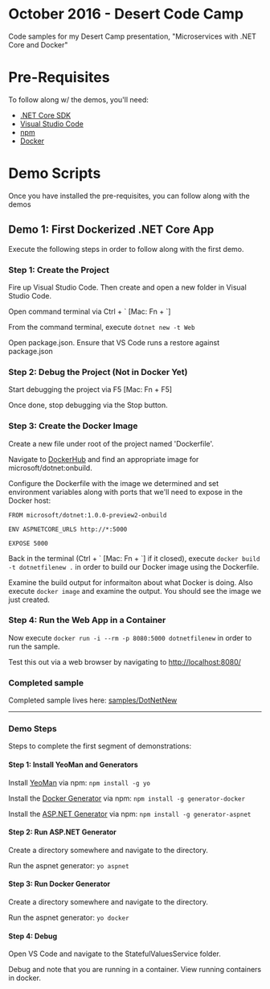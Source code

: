 # October 2016 - Desert Code Camp
Code samples for my Desert Camp presentation, "Microservices with .NET Core and Docker"


# Pre-Requisites
To follow along w/ the demos, you'll need:
- [.NET Core SDK](https://www.microsoft.com/net/core#macos)
- [Visual Studio Code](https://code.visualstudio.com)
- [npm](https://nodejs.org/en/download/)
- [Docker](https://docs.docker.com/engine/installation/)

# Demo Scripts
Once you have installed the pre-requisites, you can follow along with the demos 

## Demo 1: First Dockerized .NET Core App
Execute the following steps in order to follow along with the first demo.

### Step 1: Create the Project
Fire up Visual Studio Code.  Then create and open a new folder in Visual Studio Code.

Open command terminal via Ctrl + \` \[Mac: Fn + \`\]

From the command terminal, execute `dotnet new -t Web`

Open package.json.  Ensure that VS Code runs a restore against package.json



### Step 2: Debug the Project (Not in Docker Yet)
Start debugging the project via F5 \[Mac: Fn + F5\]

Once done, stop debugging via the Stop button.



### Step 3: Create the Docker Image

Create a new file under root of the project named 'Dockerfile'.

Navigate to [DockerHub](http://dockerhub.com) and find an appropriate image for microsoft/dotnet:onbuild.

Configure the Dockerfile with the image we determined and set environment variables along with ports that we'll need to expose in the Docker host:

```
FROM microsoft/dotnet:1.0.0-preview2-onbuild

ENV ASPNETCORE_URLS http://*:5000

EXPOSE 5000
```

Back in the terminal (Ctrl + \` \[Mac: Fn + \`\] if it closed), execute `docker build -t dotnetfilenew .` in order to build our Docker image using the Dockerfile.

Examine the build output for informaiton about what Docker is doing.  Also execute `docker image` and examine the output.  You should see the image we just created.



### Step 4: Run the Web App in a Container

Now execute `docker run -i --rm -p 8080:5000 dotnetfilenew` in order to run the sample.

Test this out via a web browser by navigating to [http://localhost:8080/](http://localhost:8080/)


### Completed sample

Completed sample lives here: [samples/DotNetNew](samples/DotNetNew)

---



### Demo Steps
Steps to complete the first segment of demonstrations:







#### Step 1: Install YeoMan and Generators
Install [YeoMan](http://yeoman.io) via npm:
`npm install -g yo`

Install the [Docker Generator](https://github.com/Microsoft/generator-docker#readme) via npm:
`npm install -g generator-docker`

Install the [ASP.NET Generator](https://github.com/omnisharp/generator-aspnet#readme) via npm:
`npm install -g generator-aspnet`

#### Step 2: Run ASP.NET Generator
Create a directory somewhere and navigate to the directory.

Run the aspnet generator: 
`yo aspnet`


#### Step 3: Run Docker Generator
Create a directory somewhere and navigate to the directory.

Run the aspnet generator: 
`yo docker`

#### Step 4: Debug
Open VS Code and navigate to the StatefulValuesService folder.

Debug and note that you are running in a container.  View running containers in docker.
